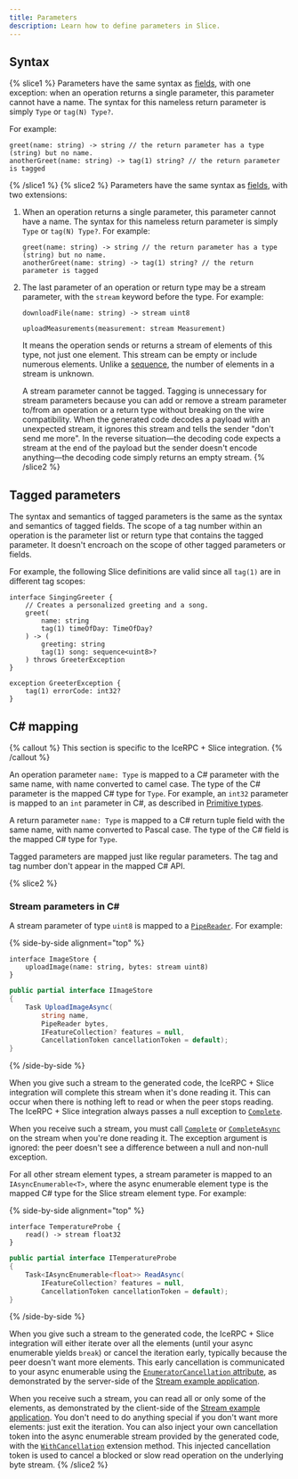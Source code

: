 ```yaml
---
title: Parameters
description: Learn how to define parameters in Slice.
---
```


## Syntax

{% slice1 %}
Parameters have the same syntax as [fields](fields), with one exception: when an operation returns a single parameter,
this parameter cannot have a name. The syntax for this nameless return parameter is simply `Type` or `tag(N) Type?`.

For example:
```slice
greet(name: string) -> string // the return parameter has a type (string) but no name.
anotherGreet(name: string) -> tag(1) string? // the return parameter is tagged
```
{% /slice1 %}
{% slice2 %}
Parameters have the same syntax as [fields](fields), with two extensions:

1. When an operation returns a single parameter, this parameter cannot have a name. The syntax for this nameless return
parameter is simply `Type` or `tag(N) Type?`. For example:
    ```slice
    greet(name: string) -> string // the return parameter has a type (string) but no name.
    anotherGreet(name: string) -> tag(1) string? // the return parameter is tagged
    ```
2. The last parameter of an operation or return type may be a stream parameter, with the `stream` keyword before the
type. For example:
    ```slice
    downloadFile(name: string) -> stream uint8

    uploadMeasurements(measurement: stream Measurement)
    ```

    It means the operation sends or returns a stream of elements of this type, not just one element. This stream can be
    empty or include numerous elements. Unlike a [sequence](sequence-types), the number of elements in a stream is
    unknown.

    A stream parameter cannot be tagged. Tagging is unnecessary for stream parameters because you can add or remove a
    stream parameter to/from an operation or a return type without breaking on the wire compatibility. When the
    generated code decodes a payload with an unexpected stream, it ignores this stream and tells the sender "don't send
    me more". In the reverse situation—the decoding code expects a stream at the end of the payload but the sender
    doesn't encode anything—the decoding code simply returns an empty stream.
{% /slice2 %}

## Tagged parameters

The syntax and semantics of tagged parameters is the same as the syntax and semantics of tagged fields. The scope of a
tag number within an operation is the parameter list or return type that contains the tagged parameter. It doesn't
encroach on the scope of other tagged parameters or fields.

For example, the following Slice definitions are valid since all `tag(1)` are in different tag scopes:

```slice
interface SingingGreeter {
    // Creates a personalized greeting and a song.
    greet(
        name: string
        tag(1) timeOfDay: TimeOfDay?
    ) -> (
        greeting: string
        tag(1) song: sequence<uint8>?
    ) throws GreeterException
}

exception GreeterException {
    tag(1) errorCode: int32?
}
```

## C# mapping

{% callout %}
This section is specific to the IceRPC + Slice integration.
{% /callout %}

An operation parameter `name: Type` is mapped to a C# parameter with the same name, with name converted to camel case.
The type of the C# parameter is the mapped C# type for `Type`. For example, an `int32` parameter is mapped to an `int`
parameter in C#, as described in [Primitive types](primitive-types).

A return parameter `name: Type` is mapped to a C# return tuple field with the same name, with name converted to Pascal
case. The type of the C# field is the mapped C# type for `Type`.

Tagged parameters are mapped just like regular parameters. The tag and tag number don't appear in the mapped C# API.

{% slice2 %}
### Stream parameters in C#

A stream parameter of type `uint8` is mapped to a [`PipeReader`][pipe-reader]. For example:

{% side-by-side alignment="top" %}
```slice
interface ImageStore {
    uploadImage(name: string, bytes: stream uint8)
}
```

```csharp
public partial interface IImageStore
{
    Task UploadImageAsync(
        string name,
        PipeReader bytes,
        IFeatureCollection? features = null,
        CancellationToken cancellationToken = default);
}
```
{% /side-by-side %}

When you give such a stream to the generated code, the IceRPC + Slice integration will complete this stream when it's
done reading it. This can occur when there is nothing left to read or when the peer stops reading. The IceRPC + Slice
integration always passes a null exception to [`Complete`][pipe-reader-complete].

When you receive such a stream, you must call [`Complete`][pipe-reader-complete] or
[`CompleteAsync`][pipe-reader-complete-async] on the stream when you're done reading it. The exception argument is
ignored: the peer doesn't see a difference between a null and non-null exception.

For all other stream element types, a stream parameter is mapped to an `IAsyncEnumerable<T>`, where the async enumerable
element type is the mapped C# type for the Slice stream element type. For example:

{% side-by-side alignment="top" %}
```slice
interface TemperatureProbe {
    read() -> stream float32
}
```

```csharp
public partial interface ITemperatureProbe
{
    Task<IAsyncEnumerable<float>> ReadAsync(
        IFeatureCollection? features = null,
        CancellationToken cancellationToken = default);
}
```
{% /side-by-side %}

When you give such a stream to the generated code, the IceRPC + Slice integration will either iterate over all the
elements (until your async enumerable yields `break`) or cancel the iteration early, typically because the peer doesn't
want more elements. This early cancellation is communicated to your async enumerable using the
[`EnumeratorCancellation` attribute][enumerator-cancellation], as demonstrated by the server-side of the
[Stream example application][stream-example].

When you receive such a stream, you can read all or only some of the elements, as demonstrated by the client-side of the
[Stream example application][stream-example]. You don't need to do anything special if you don't want more elements:
just exit the iteration. You can also inject your own cancellation token into the async enumerable stream provided by
the generated code, with the [`WithCancellation`][with-cancellation] extension method. This injected cancellation token
is used to cancel a blocked or slow read operation on the underlying byte stream.
{% /slice2 %}

[enumerator-cancellation]: https://learn.microsoft.com/en-us/dotnet/api/system.runtime.compilerservices.enumeratorcancellationattribute
[pipe-reader]: https://learn.microsoft.com/en-us/dotnet/api/system.io.pipelines.pipereader
[pipe-reader-complete]: https://learn.microsoft.com/en-us/dotnet/api/system.io.pipelines.pipereader.complete
[pipe-reader-complete-async]: https://learn.microsoft.com/en-us/dotnet/api/system.io.pipelines.pipereader.completeasync
[stream-example]: https://github.com/icerpc/icerpc-csharp/tree/main/examples/Stream
[with-cancellation]: https://learn.microsoft.com/en-us/dotnet/api/system.threading.tasks.taskasyncenumerableextensions.withcancellation
